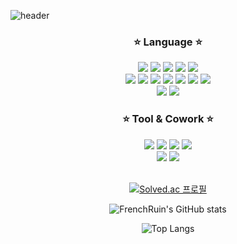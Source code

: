 

![header](https://capsule-render.vercel.app/api?type=transparent&fontColor=703ee5&text=Lee+Jae+Chan&height=150&fontSize=60&desc=Develper&descAlignY=75&descAlign=60)

<div align="center">


### :star: Language :star: 

<img src="https://img.shields.io/badge/Java-2C2255?style=flat&logo=eclipseide&logoColor=white"/> 
<img src="https://img.shields.io/badge/Spring-6DB33F?style=flat&logo=Spring&logoColor=white"/> 
<img src="https://img.shields.io/badge/Dart-0175C2?style=flat&logo=Dart&logoColor=white"/>
<img src="https://img.shields.io/badge/Flutter-02569B?style=flat&logo=Flutter&logoColor=white"/>
<img src="https://img.shields.io/badge/C-A8B9CC?style=flat&logo=C&logoColor=white"/> 
<br>
<img src="https://img.shields.io/badge/HTML5-E34F26?style=flat&logo=HTML5&logoColor=white"/> 
<img src="https://img.shields.io/badge/CSS3-1572B6?style=flat&logo=CSS3&logoColor=white"/> 
<img src="https://img.shields.io/badge/JS-F7DF1E?style=flat&logo=JavaScript&logoColor=black"/> 
<img src="https://img.shields.io/badge/JQUERY-0769AD?style=flat&logo=jQuery&logoColor=whithe"/> 
<img src="https://img.shields.io/badge/Vue-4FC08D?style=flat-square&logo=Vue.js&logoColor=white"/> 
<img src="https://img.shields.io/badge/SCSS-CC6699?style=flat&logo=Sass&logoColor=white"/> 
<img src="https://img.shields.io/badge/MARKDOWN-000000?style=flat&logo=Markdown&logoColor=white"/>
<br>
<img src="https://img.shields.io/badge/Oracle SQL-F80000?style=flat&logo=oracle&logoColor=white"/>
<img src="https://img.shields.io/badge/MySQL-4479A1?style=flat&logo=MySQL&logoColor=white"/>

### :star: Tool & Cowork :star:
<img src="https://img.shields.io/badge/Intelli J-000000?style=flat&logo=IntelliJ IDEA&logoColor=white"/>
<img src="https://img.shields.io/badge/VSCODE-007ACC?style=flat&logo=Visual Studio Code&logoColor=white"/> 
<img src="https://img.shields.io/badge/CLion-000000?style=flat&logo=CLion&logoColor=white"/>
<img src="https://img.shields.io/badge/AndroidStudio-3DDC84?style=flat&logo=AndroidStudio&logoColor=white"/>
<br>
<img src="https://img.shields.io/badge/Slack-4A154B?style=flat&logo=Slack&logoColor=white"/>
<img src="https://img.shields.io/badge/Docker-2496ED?style=flat&logo=Docker&logoColor=white"/>
<br>
<br>

[![Solved.ac
프로필](http://mazassumnida.wtf/api/v2/generate_badge?boj=toxic023)](https://solved.ac/toxic023)

![FrenchRuin's GitHub stats](https://github-readme-stats.vercel.app/api?username=FrenchRuin&show_icons=true&theme=apprentice)

![Top Langs](https://github-readme-stats.vercel.app/api/top-langs/?username=anuraghazra&hide_progress=true)
</div>









